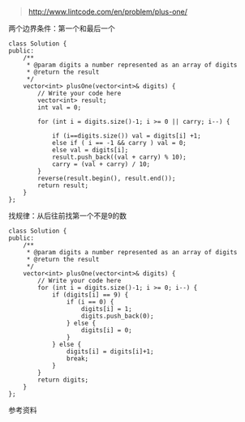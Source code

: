 	
>http://www.lintcode.com/en/problem/plus-one/

两个边界条件：第一个和最后一个

	class Solution {
	public:
	    /**
	     * @param digits a number represented as an array of digits
	     * @return the result
	     */
	    vector<int> plusOne(vector<int>& digits) {
	        // Write your code here
	        vector<int> result;
	        int val = 0;
	         
	        for (int i = digits.size()-1; i >= 0 || carry; i--) {
	            
	            if (i==digits.size()) val = digits[i] +1;
	            else if ( i == -1 && carry ) val = 0;
	            else val = digits[i];
	            result.push_back((val + carry) % 10);
	            carry = (val + carry) / 10;
	        }
	        reverse(result.begin(), result.end());
	        return result;
	    }
	};

找规律：从后往前找第一个不是9的数

	class Solution {
	public:
	    /**
	     * @param digits a number represented as an array of digits
	     * @return the result
	     */
	    vector<int> plusOne(vector<int>& digits) {
	        // Write your code here
	        for (int i = digits.size()-1; i >= 0; i--) {
	            if (digits[i] == 9) {
	                if (i == 0) {
	                    digits[i] = 1;
	                    digits.push_back(0);
	                } else {
	                    digits[i] = 0;
	                }
	            } else {
	                digits[i] = digits[i]+1;
	                break;
	            }
	        }
	        return digits;
	    }
	};



参考资料

